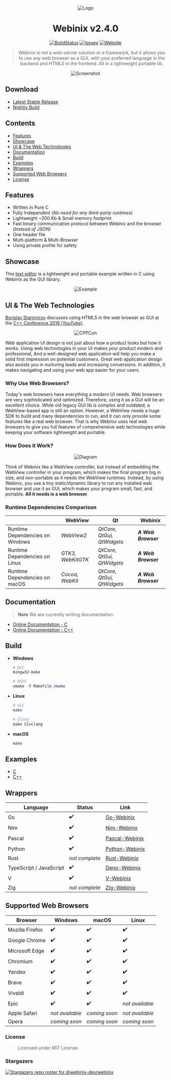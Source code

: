 <div align="center">

![Logo](https://github.com/webinix-dev/webinix/assets/34311583/c92e712f-0698-486a-a460-d4acea28a4f8)

# Webinix v2.4.0

[![BuildStatus](https://img.shields.io/circleci/project/github/badges/shields/master?style=for-the-badge)](https://github.com/webinix-dev/webinix/actions?query=branch%3Amain) [![Issues](https://img.shields.io/github/issues/webinix-dev/webinix.svg?branch=master&style=for-the-badge&url=https://google.com)](https://github.com/webinix-dev/webinix/issues) [![Website](https://img.shields.io/website?label=webinix.me&style=for-the-badge&url=https://google.com)](https://webinix.me/)

> Webinix is not a web-server solution or a framework, but it allows you to use any web browser as a GUI, with your preferred language in the backend and HTML5 in the frontend. All in a lightweight portable lib.

![Screenshot](https://github.com/webinix-dev/webinix/assets/34311583/57992ef1-4f7f-4d60-8045-7b07df4088c6)

</div>

## Download

- [Latest Stable Release](https://github.com/webinix-dev/webinix/releases)
- [Nightly Build](https://github.com/webinix-dev/webinix/releases/tag/nightly)

## Contents

- [Features](#features)
- [Showcase](#showcase)
- [UI & The Web Technologies](#ui--the-web-technologies)
- [Documentation](#documentation)
- [Build](#build)
- [Examples](#examples)
- [Wrappers](#wrappers)
- [Supported Web Browsers](#supported-web-browsers)
- [License](#license)

## Features

- Written in Pure C
- Fully Independent (_No need for any third-party runtimes_)
- Lightweight ~200 Kb & Small memory footprint
- Fast binary communication protocol between Webinix and the browser (_Instead of JSON_)
- One header file
- Multi-platform & Multi-Browser
- Using private profile for safety

## Showcase

This [text editor](https://github.com/webinix-dev/webinix/tree/main/examples/C/text-editor) is a lightweight and portable example written in C using Webinix as the GUI library.

<div align="center">

![Example](https://github.com/webinix-dev/webinix/assets/34311583/c1ccf29c-806a-4742-bfd7-a3dc30cab70b)

</div>

## UI & The Web Technologies

[Borislav Stanimirov](https://ibob.bg/) discusses using HTML5 in the web browser as GUI at the [C++ Conference 2019 (_YouTube_)](https://www.youtube.com/watch?v=bbbcZd4cuxg).

<!-- <div align="center">
  <a href="https://www.youtube.com/watch?v=bbbcZd4cuxg"><img src="https://img.youtube.com/vi/bbbcZd4cuxg/0.jpg" alt="Embrace Modern Technology: Using HTML 5 for GUI in C++ - Borislav Stanimirov - CppCon 2019"></a>
</div> -->

<div align="center">

![CPPCon](https://github.com/webinix-dev/webinix/assets/34311583/4e830caa-4ca0-44ff-825f-7cd6d94083c8)

</div>

Web application UI design is not just about how a product looks but how it works. Using web technologies in your UI makes your product modern and professional, And a well-designed web application will help you make a solid first impression on potential customers. Great web application design also assists you in nurturing leads and increasing conversions. In addition, it makes navigating and using your web app easier for your users.

### Why Use Web Browsers?

Today's web browsers have everything a modern UI needs. Web browsers are very sophisticated and optimized. Therefore, using it as a GUI will be an excellent choice. While old legacy GUI lib is complex and outdated, a WebView-based app is still an option. However, a WebView needs a huge SDK to build and many dependencies to run, and it can only provide some features like a real web browser. That is why Webinix uses real web browsers to give you full features of comprehensive web technologies while keeping your software lightweight and portable.

### How Does it Work?

<div align="center">

![Diagram](https://github.com/ttytm/webinix/assets/34311583/dbde3573-3161-421e-925c-392a39f45ab3)

</div>

Think of Webinix like a WebView controller, but instead of embedding the WebView controller in your program, which makes the final program big in size, and non-portable as it needs the WebView runtimes. Instead, by using Webinix, you use a tiny static/dynamic library to run any installed web browser and use it as GUI, which makes your program small, fast, and portable. **All it needs is a web browser**.

### Runtime Dependencies Comparison

|                                 | WebView           | Qt                         | Webinix               |
| ------------------------------- | ----------------- | -------------------------- | ------------------- |
| Runtime Dependencies on Windows | _WebView2_        | _QtCore, QtGui, QtWidgets_ | **_A Web Browser_** |
| Runtime Dependencies on Linux   | _GTK3, WebKitGTK_ | _QtCore, QtGui, QtWidgets_ | **_A Web Browser_** |
| Runtime Dependencies on macOS   | _Cocoa, WebKit_   | _QtCore, QtGui, QtWidgets_ | **_A Web Browser_** |

## Documentation

> **Note**
> We are currently writing documentation.

- [Online Documentation - C](https://webinix.me/docs/#/c_api)
- [Online Documentation - C++](https://webinix.me/docs/#/cpp_api)

## Build

- **Windows**

  ```powershell
  # GCC
  mingw32-make

  # MSVC
  nmake -f Makefile.nmake
  ```

- **Linux**

  ```sh
  # GCC
  make

  # Clang
  make CC=clang
  ```

- **macOS**
  ```sh
  make
  ```

## Examples

- [C](https://github.com/webinix-dev/webinix/tree/main/examples/C)
- [C++](https://github.com/webinix-dev/webinix/tree/main/examples/C++)

## Wrappers

| Language                | Status         | Link                                                      |
| ----------------------- | -------------- | --------------------------------------------------------- |
| Go                      | ✔️             | [Go-Webinix](https://github.com/webinix-dev/go-webinix)         |
| Nim                     | ✔️             | [Nim-Webinix](https://github.com/webinix-dev/nim-webinix)       |
| Pascal                  | ✔️             | [Pascal-Webinix](https://github.com/webinix-dev/pascal-webinix) |
| Python                  | ✔️             | [Python-Webinix](https://github.com/webinix-dev/python-webinix) |
| Rust                    | _not complete_ | [Rust-Webinix](https://github.com/webinix-dev/rust-webinix)     |
| TypeScript / JavaScript | ✔️             | [Deno-Webinix](https://github.com/webinix-dev/deno-webinix)     |
| V                       | ✔️             | [V-Webinix](https://github.com/webinix-dev/v-webinix)           |
| Zig                     | _not complete_ | [Zig-Webinix](https://github.com/webinix-dev/zig-webinix)       |

## Supported Web Browsers

| Browser         | Windows         | macOS         | Linux           |
| --------------- | --------------- | ------------- | --------------- |
| Mozilla Firefox | ✔️              | ✔️            | ✔️              |
| Google Chrome   | ✔️              | ✔️            | ✔️              |
| Microsoft Edge  | ✔️              | ✔️            | ✔️              |
| Chromium        | ✔️              | ✔️            | ✔️              |
| Yandex          | ✔️              | ✔️            | ✔️              |
| Brave           | ✔️              | ✔️            | ✔️              |
| Vivaldi         | ✔️              | ✔️            | ✔️              |
| Epic            | ✔️              | ✔️            | _not available_ |
| Apple Safari    | _not available_ | _coming soon_ | _not available_ |
| Opera           | _coming soon_   | _coming soon_ | _coming soon_   |

### License

> Licensed under MIT License.

### Stargazers

[![Stargazers repo roster for @webinix-dev/webinix](https://reporoster.com/stars/webinix-dev/webinix)](https://github.com/webinix-dev/webinix/stargazers)
